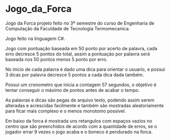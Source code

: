 # Jogo_da_Forca

Jogo da Forca projeto feito no 3º semestre do curso de Engenharia de Computação da Faculdade de Tecnologia Termomecanica.

Jogo feito na linguagem C#.

Jogo com pontuação baseada em 50 ponto por acerto de palavra, cada erro decresce 5 pontos do total, assim a
pontuação por palavra será baseada nos 50 pontos menos 5 ponto por erro.

No inicio de cada palavra é dado uma dica para orientar o usuario, e possui 3 dicas por palavra decresce 5 pontos
a cada dica dada também.

Possui um cronometro que inicia a contagem 57 segundos, o objetivo é tentar conseguir o máximo de pontos antes 
de acabar o tempo.

As palavras e dicas são pegas de arquivo texto, podendo assim serem alteradas e acrescidas facilmente e
também são mostradas aleatoriamente para ficar mais complexo e o menos monotomo possível.

Em baixo da forca é mostrada uns retangulos com espaços vazios no centro que são preenchidos de acordo com a
quantidade de erros, se o jogador errar 9 vezes o jogo acaba e o boneco é pendurado na forca.

